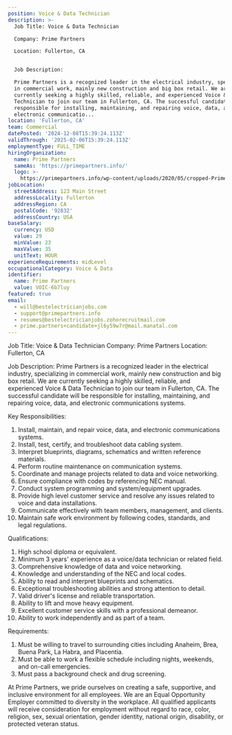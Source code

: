 ```yaml
---
position: Voice & Data Technician
description: >-
  Job Title: Voice & Data Technician

  Company: Prime Partners

  Location: Fullerton, CA


  Job Description:

  Prime Partners is a recognized leader in the electrical industry, specializing
  in commercial work, mainly new construction and big box retail. We are
  currently seeking a highly skilled, reliable, and experienced Voice & Data
  Technician to join our team in Fullerton, CA. The successful candidate will be
  responsible for installing, maintaining, and repairing voice, data, and
  electronic communicatio...
location: 'Fullerton, CA'
team: Commercial
datePosted: '2024-12-08T15:39:24.113Z'
validThrough: '2025-02-06T15:39:24.113Z'
employmentType: FULL_TIME
hiringOrganization:
  name: Prime Partners
  sameAs: 'https://primepartners.info/'
  logo: >-
    https://primepartners.info/wp-content/uploads/2020/05/cropped-Prime-Partners-Logo-NO-BG-1-1.png
jobLocation:
  streetAddress: 123 Main Street
  addressLocality: Fullerton
  addressRegion: CA
  postalCode: '92832'
  addressCountry: USA
baseSalary:
  currency: USD
  value: 29
  minValue: 23
  maxValue: 35
  unitText: HOUR
experienceRequirements: midLevel
occupationalCategory: Voice & Data
identifier:
  name: Prime Partners
  value: VOIC-6b7luy
featured: true
email:
  - will@bestelectricianjobs.com
  - support@primepartners.info
  - resumes@bestelectricianjobs.zohorecruitmail.com
  - prime.partners+candidate+jl6y59w7r@mail.manatal.com
---
```




Job Title: Voice & Data Technician
Company: Prime Partners
Location: Fullerton, CA

Job Description:
Prime Partners is a recognized leader in the electrical industry, specializing in commercial work, mainly new construction and big box retail. We are currently seeking a highly skilled, reliable, and experienced Voice & Data Technician to join our team in Fullerton, CA. The successful candidate will be responsible for installing, maintaining, and repairing voice, data, and electronic communications systems.

Key Responsibilities:

1. Install, maintain, and repair voice, data, and electronic communications systems.
2. Install, test, certify, and troubleshoot data cabling system.
3. Interpret blueprints, diagrams, schematics and written reference materials.
4. Perform routine maintenance on communication systems.
5. Coordinate and manage projects related to data and voice networking.
6. Ensure compliance with codes by referencing NEC manual.
7. Conduct system programming and system/equipment upgrades.
8. Provide high level customer service and resolve any issues related to voice and data installations.
9. Communicate effectively with team members, management, and clients.
10. Maintain safe work environment by following codes, standards, and legal regulations.

Qualifications:

1. High school diploma or equivalent.
2. Minimum 3 years' experience as a voice/data technician or related field.
3. Comprehensive knowledge of data and voice networking.
4. Knowledge and understanding of the NEC and local codes.
5. Ability to read and interpret blueprints and schematics.
6. Exceptional troubleshooting abilities and strong attention to detail.
7. Valid driver's license and reliable transportation.
8. Ability to lift and move heavy equipment.
9. Excellent customer service skills with a professional demeanor.
10. Ability to work independently and as part of a team.

Requirements:

1. Must be willing to travel to surrounding cities including Anaheim, Brea, Buena Park, La Habra, and Placentia.
2. Must be able to work a flexible schedule including nights, weekends, and on-call emergencies.
3. Must pass a background check and drug screening.

At Prime Partners, we pride ourselves on creating a safe, supportive, and inclusive environment for all employees. We are an Equal Opportunity Employer committed to diversity in the workplace. All qualified applicants will receive consideration for employment without regard to race, color, religion, sex, sexual orientation, gender identity, national origin, disability, or protected veteran status.